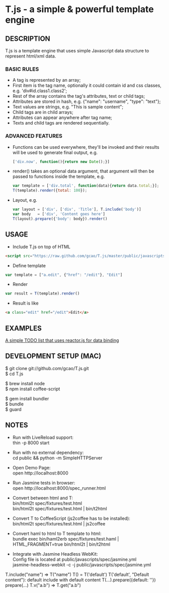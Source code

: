 # T.js - a simple & powerful template engine

## DESCRIPTION

T.js is a template engine that uses simple Javascript data structure to 
represent html/xml data.

### BASIC RULES

* A tag is represented by an array;
* First item is the tag name, optionally it could contain id and css classes,
  e.g. 'div#id.class1.class2';
* Rest of the array contains the tag's attributes, text or child tags;
* Attributes are stored in hash, e.g. {"name": "username", "type": "text"};
* Text values are strings, e.g. "This is sample content";
* Child tags are in child arrays;
* Attributes can appear anywhere after tag name;
* Texts and child tags are rendered sequentially.

### ADVANCED FEATURES

* Functions can be used everywhere, they'll be invoked and their results will
  be used to generate final output, e.g. 
  ```javascript
  ['div.now', function(){return new Date();}]
  ```

* render() takes an optional data argument, that argument will then be passed 
  to functions inside the template, e.g.
  ```javascript
  var template = ['div.total', function(data){return data.total;}];
  T(template).render({total: 100});
  ```

* Layout, e.g.
  ```javascript
  var layout = ['div', ['div', 'Title'], T.include('body')]
  var body   = ['div', 'Content goes here']
  T(layout).prepare({'body': body}).render()
  ```

## USAGE

* Include T.js on top of HTML
```html
<script src="https://raw.github.com/gcao/T.js/master/public/javascripts/t.js"></script>
```

* Define template
```javascript
var template = ["a.edit", {"href": "/edit"}, "Edit"]
```

* Render
```javascript
var result = T(template).render()
```

* Result is like
```html
<a class="edit" href="/edit">Edit</a>
```

## EXAMPLES

[A simple TODO list that uses reactor.js for data binding](http://jsfiddle.net/gcao/E4syH/)

## DEVELOPMENT SETUP (MAC)

  $ git clone git://github.com/gcao/T.js.git  
  $ cd T.js

  $ brew install node  
  $ npm install coffee-script  

  $ gem install bundler  
  $ bundle  
  $ guard  

## NOTES

* Run with LiveReload support:  
thin -p 8000 start

* Run with no external dependency:  
cd public && python -m SimpleHTTPServer

* Open Demo Page:  
open http://localhost:8000

* Run Jasmine tests in browser:  
open http://localhost:8000/spec_runner.html

* Convert between html and T:  
bin/html2t spec/fixtures/test.html  
bin/html2t spec/fixtures/test.html | bin/t2html  

* Convert T to CoffeeScript (js2coffee has to be installed):  
bin/html2t spec/fixtures/test.html | js2coffee

* Convert haml to html to T template to html:  
bundle exec bin/haml2erb spec/fixtures/test.haml | HTML_FRAGMENT=true bin/html2t | bin/t2html

* Integrate with Jasmine Headless WebKit:  
Config file is located at public/javascripts/spec/jasmine.yml  
jasmine-headless-webkit -c -j public/javascripts/spec/jasmine.yml

T.include("name") => T("name")
T() = T('default')
T('default', "Default content"): default include with default content
T(...).prepare({default: ''}) prepare(...)
T.v("a.b")        => T.get("a.b")

